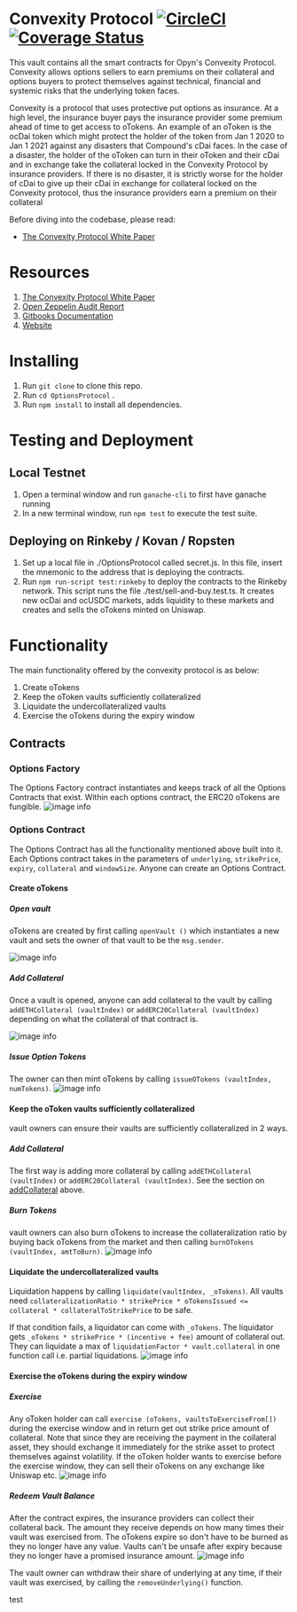 # Convexity Protocol [![CircleCI](https://circleci.com/gh/opynfinance/OptionsProtocol/tree/dev.svg?style=svg&circle-token=dff9c1ce21f639bc170ef267bf2a93f43a5e5870)](https://circleci.com/gh/opynfinance/OptionsProtocol/tree/dev)[![Coverage Status](https://coveralls.io/repos/github/opynfinance/OptionsProtocol/badge.svg?branch=dev)](https://coveralls.io/github/opynfinance/OptionsProtocol?branch=dev)

This vault contains all the smart contracts for Opyn's Convexity Protocol. Convexity allows options sellers to earn premiums on their collateral and options buyers to protect themselves against technical, financial and systemic risks that the underlying token faces.

Convexity is a protocol that uses protective put options as insurance. At a high level, the insurance buyer pays the insurance provider some premium ahead of time to get access to oTokens. An example of an oToken is the ocDai token which might protect the holder of the token from Jan 1 2020 to Jan 1 2021 against any disasters that Compound's cDai faces. In the case of a disaster, the holder of the oToken can turn in their oToken and their cDai and in exchange take the collateral locked in the Convexity Protocol by insurance providers. If there is no disaster, it is strictly worse for the holder of cDai to give up their cDai in exchange for collateral locked on the Convexity protocol, thus the insurance providers earn a premium on their collateral

Before diving into the codebase, please read:
- [The Convexity Protocol White Paper](https://drive.google.com/file/d/1YsrGBUpZoPvFLtcwkEYkxNhogWCU772D/view)

# Resources
1. [The Convexity Protocol White Paper](https://drive.google.com/file/d/1YsrGBUpZoPvFLtcwkEYkxNhogWCU772D/view)
2. [Open Zeppelin Audit Report](https://blog.openzeppelin.com/private-report-jan-6/)
3. [Gitbooks Documentation](https://opyn.gitbook.io/opyn/)
4. [Website](https://www.opyn.co/)

# Installing
1. Run `git clone` to clone this repo.
2. Run `cd OptionsProtocol` .
3. Run `npm install` to install all dependencies.

# Testing and Deployment
## Local Testnet
1. Open a terminal window and run `ganache-cli` to first have ganache running
2. In a new terminal window, run `npm test` to execute the test suite.

## Deploying on Rinkeby / Kovan / Ropsten
1. Set up a local file in ./OptionsProtocol called secret.js. In this file, insert the mnemonic to the address that is deploying the contracts.
2. Run `npm run-script test:rinkeby` to deploy the contracts to the Rinkeby network. This script runs the file ./test/sell-and-buy.test.ts. It creates new ocDai and ocUSDC markets, adds liquidity to these markets and creates and sells the oTokens minted on Uniswap.

# Functionality
The main functionality offered by the convexity protocol is as below:
1. Create oTokens
2. Keep the oToken vaults sufficiently collateralized
3. Liquidate the undercollateralized vaults
4. Exercise the oTokens during the expiry window

## Contracts
### Options Factory
The Options Factory contract instantiates and keeps track of all the Options Contracts that exist. Within each options contract, the ERC20 oTokens are fungible.
![image info](./images/createOptions.png)
### Options Contract
The Options Contract has all the functionality mentioned above built into it. Each Options contract takes in the parameters of `underlying`, `strikePrice`, `expiry`, `collateral` and `windowSize`. Anyone can create an Options Contract.

#### Create oTokens
##### Open vault
oTokens are created by first calling `openVault ()` which instantiates a new vault and sets the owner of that vault to be the `msg.sender`.

![image info](./images/openRepo.png)
##### Add Collateral
Once a vault is opened, anyone can add collateral to the vault by calling `addETHCollateral (vaultIndex)`  or  `addERC20Collateral (vaultIndex)` depending on what the collateral of that contract is.

![image info](./images/addCollateral.png)
##### Issue Option Tokens
The owner can then mint oTokens by calling `issueOTokens (vaultIndex, numTokens)`.
![image info](./images/issueOptions.png)

#### Keep the oToken vaults sufficiently collateralized
vault owners can ensure their vaults are sufficiently collateralized in 2 ways.

##### Add Collateral
The first way is adding more collateral by calling `addETHCollateral (vaultIndex)`  or  `addERC20Collateral (vaultIndex)`. See the section on [addCollateral](#addCollateral) above.

##### Burn Tokens
vault owners can also burn oTokens to increase the collateralization ratio by buying back oTokens from the market and then calling `burnOTokens (vaultIndex, amtToBurn)`.
![image info](./images/burnPutTokens.png)

#### Liquidate the undercollateralized vaults

Liquidation happens by calling `liquidate(vaultIndex, _oTokens)`. All vaults need `collateralizationRatio * strikePrice * oTokensIssued <= collateral * collateralToStrikePrice` to be safe.

If that condition fails, a liquidator can come with `_oTokens`. The liquidator gets `_oTokens * strikePrice * (incentive + fee)` amount of collateral out. They can liquidate a max of `liquidationFactor * vault.collateral` in one function call i.e. partial liquidations.
![image info](./images/liquidate.png)

#### Exercise the oTokens during the expiry window
##### Exercise
Any oToken holder can call `exercise (oTokens, vaultsToExerciseFrom[])` during the exercise window and in return get out strike price amount of collateral. Note that since they are receiving the payment in the collateral asset, they should exchange it immediately for the strike asset to protect themselves against volatility.  If the oToken holder wants to exercise before the exercise window, they can sell their oTokens on any exchange like Uniswap etc.
![image info](./images/exercise.png)

##### Redeem Vault Balance
After the contract expires, the insurance providers can collect their collateral back. The amount they receive depends on how many times their vault was exercised from. The oTokens expire so don't have to be burned as they no longer have any value. Vaults can't be unsafe after expiry because they no longer have a promised insurance amount.
![image info](./images/claim.png)

The vault owner can withdraw their share of underlying at any time, if their vault was exercised, by calling the `removeUnderlying()` function.

test
